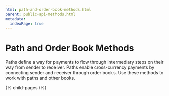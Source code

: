 ```yaml
---
html: path-and-order-book-methods.html
parent: public-api-methods.html
metadata:
  indexPage: true
---
```

# Path and Order Book Methods

Paths define a way for payments to flow through intermediary steps on their way from sender to receiver. Paths enable cross-currency payments by connecting sender and receiver through order books. Use these methods to work with paths and other books.

{% child-pages /%}
